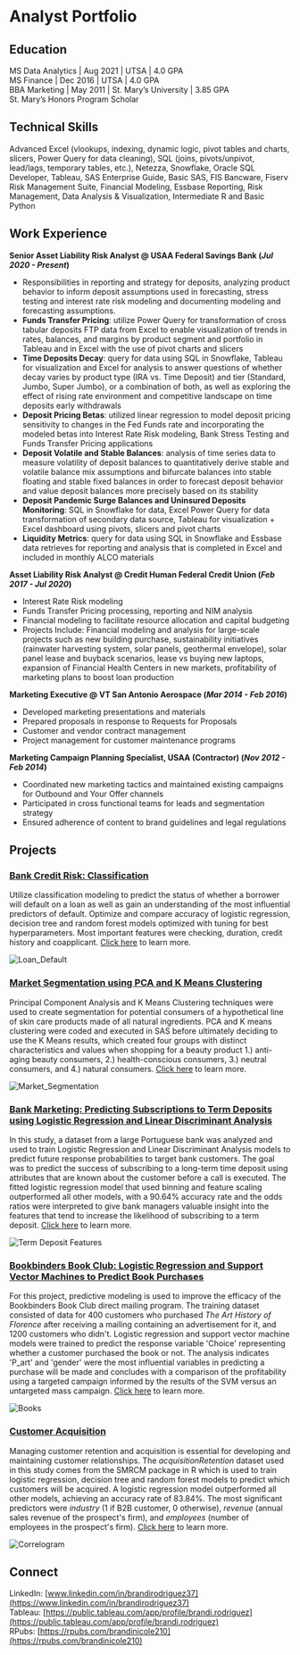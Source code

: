 # Analyst Portfolio

## Education
MS Data Analytics | Aug 2021 | UTSA | 4.0 GPA  
MS Finance | Dec 2016 | UTSA | 4.0 GPA  
BBA Marketing | May 2011 | St. Mary’s University | 3.85 GPA  
St. Mary’s Honors Program Scholar  

## Technical Skills  
Advanced Excel (vlookups, indexing, dynamic logic, pivot tables and charts, slicers, Power Query for data cleaning), SQL (joins, pivots/unpivot, lead/lags, temporary tables, etc.), Netezza, Snowflake, Oracle SQL Developer, Tableau, SAS Enterprise Guide, Basic SAS, FIS Bancware, Fiserv Risk Management Suite, Financial Modeling, Essbase Reporting, Risk Management, Data Analysis & Visualization, Intermediate R and Basic Python

## Work Experience
**Senior Asset Liability Risk Analyst @ USAA Federal Savings Bank (_Jul 2020 - Present_)**
- Responsibilities in reporting and strategy for deposits, analyzing product behavior to inform deposit assumptions used in forecasting, stress testing and interest rate risk modeling and documenting modeling and forecasting assumptions.  
- **Funds Transfer Pricing**: utilize Power Query for transformation of cross tabular deposits FTP data from Excel to enable visualization of trends in rates, balances, and margins by product segment and portfolio in Tableau and in Excel with the use of pivot charts and slicers
- **Time Deposits Decay**: query for data using SQL in Snowflake, Tableau for visualization and Excel for analysis to answer questions of whether decay varies by product type (IRA vs. Time Deposit) and tier (Standard, Jumbo, Super Jumbo), or a combination of both, as well as exploring the effect of rising rate environment and competitive landscape on time deposits early withdrawals
- **Deposit Pricing Betas**: utilized linear regression to model deposit pricing sensitivity to changes in the Fed Funds rate and incorporating the modeled betas into Interest Rate Risk modeling, Bank Stress Testing and Funds Transfer Pricing applications 
- **Deposit Volatile and Stable Balances**: analysis of time series data to measure volatility of deposit balances to quantitatively derive stable and volatile balance mix assumptions and bifurcate balances into stable floating and stable fixed balances in order to forecast deposit behavior and value deposit balances more precisely based on its stability 
- **Deposit Pandemic Surge Balances and Uninsured Deposits Monitoring**: SQL in Snowflake for data, Excel Power Query for data transformation of secondary data source, Tableau for visualization + Excel dashboard using pivots, slicers and pivot charts
- **Liquidity Metrics**: query for data using SQL in Snowflake and Essbase data retrieves for reporting and analysis that is completed in Excel and included in monthly ALCO materials

**Asset Liability Risk Analyst @ Credit Human Federal Credit Union (_Feb 2017 - Jul 2020_)**
- Interest Rate Risk modeling
- Funds Transfer Pricing processing, reporting and NIM analysis
- Financial modeling to facilitate resource allocation and capital budgeting
- Projects Include: Financial modeling and analysis for large-scale projects such as new building purchase, sustainability initiatives (rainwater harvesting system, solar panels, geothermal envelope), solar panel lease and buyback scenarios, lease vs buying new laptops, expansion of Financial Health Centers in new markets, profitability of marketing plans to boost loan production

**Marketing Executive @ VT San Antonio Aerospace (_Mar 2014 - Feb 2016_)**
- Developed marketing presentations and materials
-	Prepared proposals in response to Requests for Proposals
-	Customer and vendor contract management
-	Project management for customer maintenance programs

**Marketing Campaign Planning Specialist, USAA (Contractor) (_Nov 2012 - Feb 2014_)**
-	Coordinated new marketing tactics and maintained existing campaigns for Outbound and Your Offer channels
-	Participated in cross functional teams for leads and segmentation strategy 
-	Ensured adherence of content to brand guidelines and legal regulations


## Projects
### [Bank Credit Risk: Classification](https://github.com/brandinicole210/bank-credit-risk)  
Utilize classification modeling to predict the status of whether a borrower will default on a loan as well as gain an understanding of the most influential predictors of default. Optimize and compare accuracy of logistic regression, decision tree and random forest models optimized with tuning for best hyperparameters. Most important features were checking, duration, credit history and coapplicant. [Click here](https://github.com/brandinicole210/bank-credit-risk) to learn more.  

![Loan_Default](/assets/img/loan_default.jpg)

### [Market Segmentation using PCA and K Means Clustering](https://github.com/brandinicole210/skin-care-market-segmentation)
Principal Component Analysis and K Means Clustering techniques were used to create segmentation for potential consumers of a hypothetical line of skin care products made of all natural ingredients. PCA and K means clustering were coded and executed in SAS before ultimately deciding to use the K Means results, which created four groups with distinct characteristics and values when shopping for a beauty product 1.) anti-aging beauty consumers, 2.) health-conscious consumers, 3.) neutral consumers, and 4.) natural consumers. [Click here](https://github.com/brandinicole210/skin-care-market-segmentation) to learn more.  

![Market_Segmentation](/assets/img/market_segmentation.jpeg)

### [Bank Marketing: Predicting Subscriptions to Term Deposits using Logistic Regression and Linear Discriminant Analysis](https://github.com/brandinicole210/marketing-term-deposits)
In this study, a dataset from a large Portuguese bank was analyzed and used to train Logistic Regression and Linear Discriminant Analysis models to predict future response probabilities to target bank customers. The goal was to predict the success of subscribing to a long-term time deposit using attributes that are known about the customer before a call is executed. The fitted logistic regression model that used binning and feature scaling outperformed all other models, with a 90.64% accuracy rate and the odds ratios were interpreted to give bank managers valuable insight into the features that tend to increase the likelihood of subscribing to a term deposit. [Click here](https://github.com/brandinicole210/marketing-term-deposits) to learn more.  

![Term Deposit Features](/assets/img/bank_term_deposits_features.jpg)

### [Bookbinders Book Club: Logistic Regression and Support Vector Machines to Predict Book Purchases](https://github.com/brandinicole210/bookbinders-book-purchase)
For this project, predictive modeling is used to improve the efficacy of the Bookbinders Book Club direct mailing program. The training dataset consisted of data for 400 customers who purchased _The Art History of Florence_ after receiving a mailing containing an advertisement for it, and 1200 customers who didn't. Logistic regression and support vector machine models were trained to predict the response variable 'Choice' representing whether a customer purchased the book or not. The analysis indicates 'P_art' and 'gender' were the most influential variables in predicting a purchase will be made and concludes with a comparison of the profitability using a targeted campaign informed by the results of the SVM versus an untargeted mass campaign. [Click here](https://github.com/brandinicole210/bookbinders-book-purchase) to learn more.  

![Books](/assets/img/books.jpg)

### [Customer Acquisition](https://github.com/brandinicole210/customer-acquisition)  
Managing customer retention and acquisition is essential for developing and maintaining customer relationships. The _acquisitionRetention_ dataset used in this study comes from the SMRCM package in R which is used to train logistic regression, decision tree and random forest models to predict which customers will be acquired. A logistic regression model outperformed all other models, achieving an accuracy rate of 83.84%. The most significant predictors were _industry_ (1 if B2B customer, 0 otherwise), _revenue_ (annual sales revenue of the prospect's firm), and _employees_ (number of employees in the prospect's firm). [Click here](https://github.com/brandinicole210/customer-acquisition) to learn more.  

![Correlogram](/assets/img/acquisition_correlogram.jpg)  

## Connect  
LinkedIn: [www.linkedin.com/in/brandirodriguez37](https://www.linkedin.com/in/brandirodriguez37)  
Tableau: [https://public.tableau.com/app/profile/brandi.rodriguez](https://public.tableau.com/app/profile/brandi.rodriguez)    
RPubs: [https://rpubs.com/brandinicole210](https://rpubs.com/brandinicole210)  





